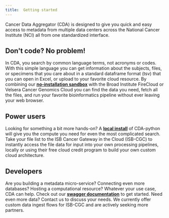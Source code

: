 ```yaml
---
title:  Getting started
---
```


Cancer Data Aggregator (CDA) is designed to give you quick and easy access to metadata from multiple data centers across the National Cancer Institute (NCI) all from one standardized interface. 

## Don't code? No problem!

In CDA, you search by common language terms, not acronyms or codes. With this simple language you can get information about the subjects, files, or specimens that you care about in a standard dataframe format (tsv) that you can open in Excel, or upload to your favorite cloud resource. By combining our [**no-installation sandbox**](./quick_start.md) with the Broad Institute FireCloud or Velsera Cancer Genomics Cloud you can find the data you need, fetch all the files, and run your favorite bioinformatics pipeline without ever leaving your web browser.

## Power users

Looking for something a bit more hands-on? A [**local install**](./install.md) of CDA-python will give you the compute you need for even the most complicated search. Take your file list to the ISB Cancer Gateway in the Cloud (ISB-CGC) to instantly access the file data for input into your own processing pipelines, locally or using their free cloud credit program to build your own custom cloud architecture.

## Developers

Are you building a metadata micro-service? Connecting even more databases? Hosting a computational resource? Whatever your use case, CDA can help. Check out our [**swagger documentation**](../documentation/api_documentation.md) to get started. Need even more data? Contact us to discuss your needs. We currently offer custom data ingest flows for ISB-CGC and are actively seeking more partners.